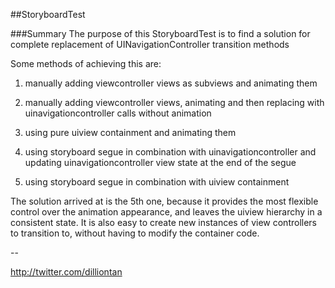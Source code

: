 ##StoryboardTest  

###Summary
The purpose of this StoryboardTest is to find a solution for complete replacement of UINavigationController transition methods  

Some methods of achieving this are:

 1. manually adding viewcontroller views as subviews and animating them  

 2. manually adding viewcontroller views, animating and then replacing with uinavigationcontroller calls without animation  

 3. using pure uiview containment and animating them  

 4. using storyboard segue in combination with uinavigationcontroller and updating  uinavigationcontroller view state at the end of the segue  

 5. using storyboard segue in combination with uiview containment  

The solution arrived at is the 5th one, because it provides the most flexible control over the animation appearance, and leaves the uiview hierarchy in a consistent state. It is also easy to create new instances of view controllers to transition to, without having to modify the container code.  

--

http://twitter.com/dilliontan